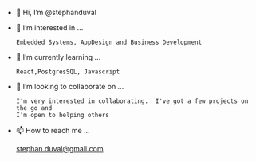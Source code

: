 - 👋 Hi, I’m @stephanduval
- 👀 I’m interested in ...
     
      Embedded Systems, AppDesign and Business Development
  
- 🌱 I’m currently learning ...

      React,PostgresSQL, Javascript
      
- 💞️ I’m looking to collaborate on ...

      I'm very interested in collaborating.  I've got a few projects on the go and
      I'm open to helping others

- 📫 How to reach me ...

    stephan.duval@gmail.com


